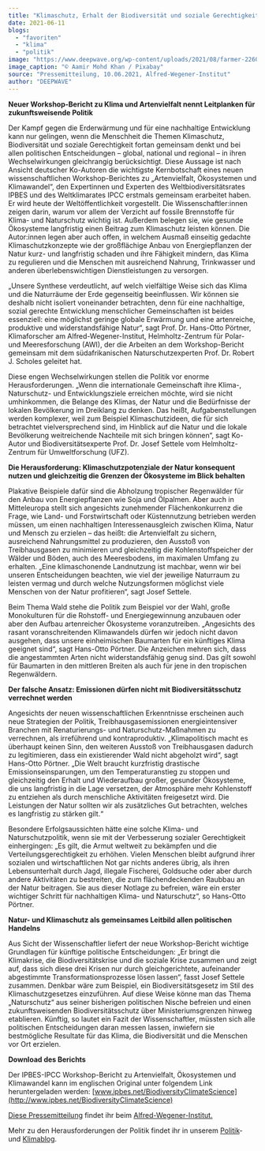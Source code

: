 ```yaml
---
title: "Klimaschutz, Erhalt der Biodiversität und soziale Gerechtigkeit – diese Aufgaben lassen sich nur im Dreiklang lösen"
date: 2021-06-11
blogs: 
  - "favoriten"
  - "klima"
  - "politik"
image: "https://www.deepwave.org/wp-content/uploads/2021/08/farmer-2260636_1920.jpg"
image_caption: "© Aamir Mohd Khan / Pixabay"
source: "Pressemitteilung, 10.06.2021, Alfred-Wegener-Institut"
author: "DEEPWAVE"
---
```


**Neuer Workshop-Bericht zu Klima und Artenvielfalt nennt Leitplanken für zukunftsweisende Politik**

Der Kampf gegen die Erderwärmung und für eine nachhaltige Entwicklung kann nur gelingen, wenn die Menschheit die Themen Klimaschutz, Biodiversität und soziale Gerechtigkeit fortan gemeinsam denkt und bei allen politischen Entscheidungen – global, national und regional – in ihren Wechselwirkungen gleichrangig berücksichtigt. Diese Aussage ist nach Ansicht deutscher Ko-Autoren die wichtigste Kernbotschaft eines neuen wissenschaftlichen Workshop-Berichtes zu „Artenvielfalt, Ökosystemen und Klimawandel“, den Expertinnen und Experten des Weltbiodiversitätsrates IPBES und des Weltklimarates IPCC erstmals gemeinsam erarbeitet haben. Er wird heute der Weltöffentlichkeit vorgestellt. Die Wissenschaftler:innen zeigen darin, warum vor allem der Verzicht auf fossile Brennstoffe für Klima- und Naturschutz wichtig ist. Außerdem belegen sie, wie gesunde Ökosysteme langfristig einen Beitrag zum Klimaschutz leisten können. Die Autor:innen legen aber auch offen, in welchem Ausmaß einseitig gedachte Klimaschutzkonzepte wie der großflächige Anbau von Energiepflanzen der Natur kurz- und langfristig schaden und ihre Fähigkeit mindern, das Klima zu regulieren und die Menschen mit ausreichend Nahrung, Trinkwasser und anderen überlebenswichtigen Dienstleistungen zu versorgen.

„Unsere Synthese verdeutlicht, auf welch vielfältige Weise sich das Klima und die Naturräume der Erde gegenseitig beeinflussen. Wir können sie deshalb nicht isoliert voneinander betrachten, denn für eine nachhaltige, sozial gerechte Entwicklung menschlicher Gemeinschaften ist beides essenziell: eine möglichst geringe globale Erwärmung und eine artenreiche, produktive und widerstandsfähige Natur“, sagt Prof. Dr. Hans-Otto Pörtner, Klimaforscher am Alfred-Wegener-Institut, Helmholtz-Zentrum für Polar- und Meeresforschung (AWI), der die Arbeiten an dem Workshop-Bericht gemeinsam mit dem südafrikanischen Naturschutzexperten Prof. Dr. Robert J. Scholes geleitet hat.

Diese engen Wechselwirkungen stellen die Politik vor enorme Herausforderungen. „Wenn die internationale Gemeinschaft ihre Klima-, Naturschutz- und Entwicklungsziele erreichen möchte, wird sie nicht umhinkommen, die Belange des Klimas, der Natur und die Bedürfnisse der lokalen Bevölkerung im Dreiklang zu denken. Das heißt, Aufgabenstellungen werden komplexer, weil zum Beispiel Klimaschutzideen, die für sich betrachtet vielversprechend sind, im Hinblick auf die Natur und die lokale Bevölkerung weitreichende Nachteile mit sich bringen können“, sagt Ko-Autor und Biodiversitätsexperte Prof. Dr. Josef Settele vom Helmholtz-Zentrum für Umweltforschung (UFZ).

**Die Herausforderung: Klimaschutzpotenziale der Natur konsequent nutzen und gleichzeitig die Grenzen der Ökosysteme im Blick behalten**

Plakative Beispiele dafür sind die Abholzung tropischer Regenwälder für den Anbau von Energiepflanzen wie Soja und Ölpalmen. Aber auch in Mitteleuropa stellt sich angesichts zunehmender Flächenkonkurrenz die Frage, wie Land- und Forstwirtschaft oder Küstennutzung betrieben werden müssen, um einen nachhaltigen Interessenausgleich zwischen Klima, Natur und Mensch zu erzielen – das heißt: die Artenvielfalt zu sichern, ausreichend Nahrungsmittel zu produzieren, den Ausstoß von Treibhausgasen zu minimieren und gleichzeitig die Kohlenstoffspeicher der Wälder und Böden, auch des Meeresbodens, im maximalen Umfang zu erhalten. „Eine klimaschonende Landnutzung ist machbar, wenn wir bei unseren Entscheidungen beachten, wie viel der jeweilige Naturraum zu leisten vermag und durch welche Nutzungsformen möglichst viele Menschen von der Natur profitieren“, sagt Josef Settele.

Beim Thema Wald stehe die Politik zum Beispiel vor der Wahl, große Monokulturen für die Rohstoff- und Energiegewinnung anzubauen oder aber den Aufbau artenreicher Ökosysteme voranzutreiben. „Angesichts des rasant voranschreitenden Klimawandels dürfen wir jedoch nicht davon ausgehen, dass unsere einheimischen Baumarten für ein künftiges Klima geeignet sind“, sagt Hans-Otto Pörtner. Die Anzeichen mehren sich, dass die angestammten Arten nicht widerstandsfähig genug sind. Das gilt sowohl für Baumarten in den mittleren Breiten als auch für jene in den tropischen Regenwäldern.

**Der falsche Ansatz: Emissionen dürfen nicht mit Biodiversitätsschutz verrechnet werden**

Angesichts der neuen wissenschaftlichen Erkenntnisse erscheinen auch neue Strategien der Politik, Treibhausgasemissionen energieintensiver Branchen mit Renaturierungs- und Naturschutz-Maßnahmen zu verrechnen, als irreführend und kontraproduktiv. „Klimapolitisch macht es überhaupt keinen Sinn, den weiteren Ausstoß von Treibhausgasen dadurch zu legitimieren, dass ein existierender Wald nicht abgeholzt wird“, sagt Hans-Otto Pörtner. „Die Welt braucht kurzfristig drastische Emissionseinsparungen, um den Temperaturanstieg zu stoppen und gleichzeitig den Erhalt und Wiederaufbau großer, gesunder Ökosysteme, die uns langfristig in die Lage versetzen, der Atmosphäre mehr Kohlenstoff zu entziehen als durch menschliche Aktivitäten freigesetzt wird. Die Leistungen der Natur sollten wir als zusätzliches Gut betrachten, welches es langfristig zu stärken gilt.“

Besondere Erfolgsaussichten hätte eine solche Klima- und Naturschutzpolitik, wenn sie mit der Verbesserung sozialer Gerechtigkeit einhergingen: „Es gilt, die Armut weltweit zu bekämpfen und die Verteilungsgerechtigkeit zu erhöhen. Vielen Menschen bleibt aufgrund ihrer sozialen und wirtschaftlichen Not gar nichts anderes übrig, als ihren Lebensunterhalt durch Jagd, illegale Fischerei, Goldsuche oder aber durch andere Aktivitäten zu bestreiten, die zum flächendeckenden Raubbau an der Natur beitragen. Sie aus dieser Notlage zu befreien, wäre ein erster wichtiger Schritt für nachhaltigen Klima- und Naturschutz“, so Hans-Otto Pörtner.

**Natur- und Klimaschutz als gemeinsames Leitbild allen politischen Handelns**

Aus Sicht der Wissenschaftler liefert der neue Workshop-Bericht wichtige Grundlagen für künftige politische Entscheidungen: „Er bringt die Klimakrise, die Biodiversitätskrise und die soziale Krise zusammen und zeigt auf, dass sich diese drei Krisen nur durch gleichgerichtete, aufeinander abgestimmte Transformationsprozesse lösen lassen“, fasst Josef Settele zusammen. Denkbar wäre zum Beispiel, ein Biodiversitätsgesetz im Stil des Klimaschutzgesetzes einzuführen. Auf diese Weise könne man das Thema „Naturschutz“ aus seiner bisherigen politischen Nische befreien und einen zukunftsweisenden Biodiversitätsschutz über Ministeriumsgrenzen hinweg etablieren. Künftig, so lautet ein Fazit der Wissenschaftler, müssten sich alle politischen Entscheidungen daran messen lassen, inwiefern sie bestmögliche Resultate für das Klima, die Biodiversität und die Menschen vor Ort erzielen.

**Download des Berichts**

Der IPBES-IPCC Workshop-Bericht zu Artenvielfalt, Ökosystemen und Klimawandel kann im englischen Original unter folgendem Link heruntergeladen werden: [www.ipbes.net/BiodiversityClimateScience](http://www.ipbes.net/BiodiversityClimateScience)

[Diese Pressemitteilung](https://www.awi.de/ueber-uns/service/presse/presse-detailansicht/klimaschutz-erhalt-der-biodiversitaet-und-soziale-gerechtigkeit-diese-aufgaben-lassen-sich-nur-im-dreiklang-loesen.html) findet ihr beim [Alfred-Wegener-Institut.](https://www.awi.de/)

Mehr zu den Herausforderungen der Politik findet ihr in unserem [Politik](https://www.deepwave.org/blogs/politik/)\- und [Klimablog](https://www.deepwave.org/blogs/klima/).
